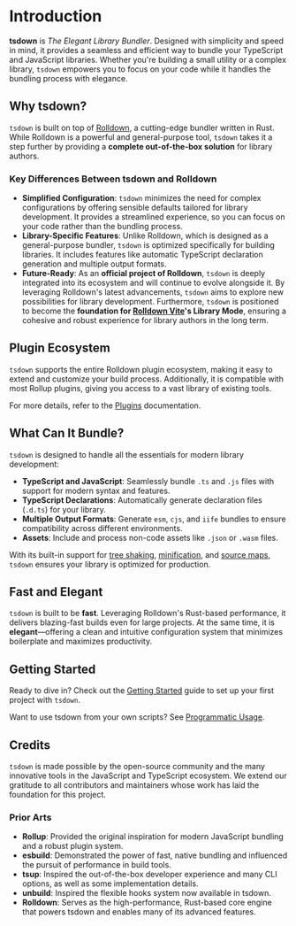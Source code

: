 # Introduction

**tsdown** is _The Elegant Library Bundler_. Designed with simplicity and speed in mind, it provides a seamless and efficient way to bundle your TypeScript and JavaScript libraries. Whether you're building a small utility or a complex library, `tsdown` empowers you to focus on your code while it handles the bundling process with elegance.

## Why tsdown?

`tsdown` is built on top of [Rolldown](https://rolldown.rs), a cutting-edge bundler written in Rust. While Rolldown is a powerful and general-purpose tool, `tsdown` takes it a step further by providing a **complete out-of-the-box solution** for library authors.

### Key Differences Between tsdown and Rolldown

- **Simplified Configuration**: `tsdown` minimizes the need for complex configurations by offering sensible defaults tailored for library development. It provides a streamlined experience, so you can focus on your code rather than the bundling process.
- **Library-Specific Features**: Unlike Rolldown, which is designed as a general-purpose bundler, `tsdown` is optimized specifically for building libraries. It includes features like automatic TypeScript declaration generation and multiple output formats.
- **Future-Ready**: As an **official project of Rolldown**, `tsdown` is deeply integrated into its ecosystem and will continue to evolve alongside it. By leveraging Rolldown's latest advancements, `tsdown` aims to explore new possibilities for library development. Furthermore, `tsdown` is positioned to become the **foundation for [Rolldown Vite](https://github.com/vitejs/rolldown-vite)'s Library Mode**, ensuring a cohesive and robust experience for library authors in the long term.

## Plugin Ecosystem

`tsdown` supports the entire Rolldown plugin ecosystem, making it easy to extend and customize your build process. Additionally, it is compatible with most Rollup plugins, giving you access to a vast library of existing tools.

For more details, refer to the [Plugins](../advanced/plugins.md) documentation.

## What Can It Bundle?

`tsdown` is designed to handle all the essentials for modern library development:

- **TypeScript and JavaScript**: Seamlessly bundle `.ts` and `.js` files with support for modern syntax and features.
- **TypeScript Declarations**: Automatically generate declaration files (`.d.ts`) for your library.
- **Multiple Output Formats**: Generate `esm`, `cjs`, and `iife` bundles to ensure compatibility across different environments.
- **Assets**: Include and process non-code assets like `.json` or `.wasm` files.

With its built-in support for [tree shaking](../options/tree-shaking.md), [minification](../options/minification.md), and [source maps](../options/sourcemap.md), `tsdown` ensures your library is optimized for production.

## Fast and Elegant

`tsdown` is built to be **fast**. Leveraging Rolldown's Rust-based performance, it delivers blazing-fast builds even for large projects. At the same time, it is **elegant**—offering a clean and intuitive configuration system that minimizes boilerplate and maximizes productivity.

## Getting Started

Ready to dive in? Check out the [Getting Started](./getting-started.md) guide to set up your first project with `tsdown`.

Want to use tsdown from your own scripts? See [Programmatic Usage](../advanced/programmatic-usage.md).

## Credits

`tsdown` is made possible by the open-source community and the many innovative tools in the JavaScript and TypeScript ecosystem. We extend our gratitude to all contributors and maintainers whose work has laid the foundation for this project.

### Prior Arts

- **Rollup**: Provided the original inspiration for modern JavaScript bundling and a robust plugin system.
- **esbuild**: Demonstrated the power of fast, native bundling and influenced the pursuit of performance in build tools.
- **tsup**: Inspired the out-of-the-box developer experience and many CLI options, as well as some implementation details.
- **unbuild**: Inspired the flexible hooks system now available in tsdown.
- **Rolldown**: Serves as the high-performance, Rust-based core engine that powers tsdown and enables many of its advanced features.
